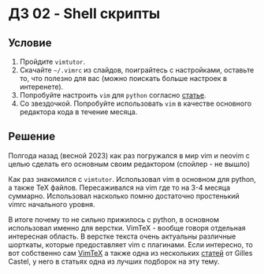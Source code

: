 # ДЗ 02 - Shell скрипты

## Условие

1. Пройдите `vimtutor`.
2. Скачайте `~/.vimrc` из слайдов, поиграйтесь с настройками, оставьте то, что полезно для вас (можно поискать больше настроек в интеренете).
3. Попробуйте настроить `vim` для `python` согласно [статье](https://realpython.com/vim-and-python-a-match-made-in-heaven/).
4. Со звездочкой. Попробуйте использовать `vim` в качестве основного редактора кода в течение месяца.

## Решение

Полгода назад (весной 2023) как раз погружался в мир vim и neovim с целью сделать его основным своим редактором (спойлер - не вышло)

Как раз знакомился с `vimtutor`. Использовал vim в основном для python, а также TeX файлов. Пересаживался на vim где то на 3-4 месяца суммарно.
Использовал насколько помню достаточно простенький vimrc начального уровня.

В итоге почему то не сильно прижилось с python, в основном использовал именно для верстки. VimTeX - вообще говоря отдельная интересная область.
В верстке текста очень актуальны различные шорткаты, которые предоставляет vim с плагинами.
Если интересно, то вот собственно сам [VimTeX](https://github.com/lervag/vimtex) а также одна из нескольких [статей](https://castel.dev/post/lecture-notes-1/) от Gilles Castel, у него в статьях одна из лучших подборок на эту тему.
